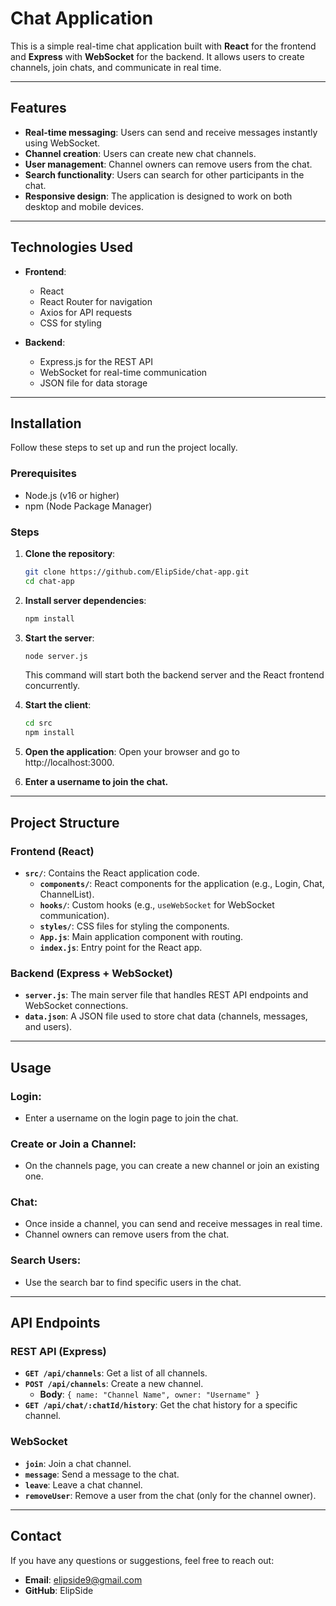 
# Chat Application

This is a simple real-time chat application built with **React** for the frontend and **Express** with **WebSocket** for the backend. It allows users to create channels, join chats, and communicate in real time.

---

## Features

- **Real-time messaging**: Users can send and receive messages instantly using WebSocket.
- **Channel creation**: Users can create new chat channels.
- **User management**: Channel owners can remove users from the chat.
- **Search functionality**: Users can search for other participants in the chat.
- **Responsive design**: The application is designed to work on both desktop and mobile devices.

---

## Technologies Used

- **Frontend**:
  - React
  - React Router for navigation
  - Axios for API requests
  - CSS for styling

- **Backend**:
  - Express.js for the REST API
  - WebSocket for real-time communication
  - JSON file for data storage

---

## Installation

Follow these steps to set up and run the project locally.

### Prerequisites

- Node.js (v16 or higher)
- npm (Node Package Manager)

### Steps

1. **Clone the repository**:
   ```bash
   git clone https://github.com/ElipSide/chat-app.git
   cd chat-app
   ```

2. **Install server dependencies**:
   ```bash
   npm install
   ```

3. **Start the server**:
   ```bash
   node server.js 
   ```
   This command will start both the backend server and the React frontend concurrently.

4. **Start the client**:
   ```bash
   cd src
   npm install
   ```

5. **Open the application**:
   Open your browser and go to http://localhost:3000.

6. **Enter a username to join the chat.**

---

## Project Structure

### Frontend (React)

- **`src/`**: Contains the React application code.
  - **`components/`**: React components for the application (e.g., Login, Chat, ChannelList).
  - **`hooks/`**: Custom hooks (e.g., `useWebSocket` for WebSocket communication).
  - **`styles/`**: CSS files for styling the components.
  - **`App.js`**: Main application component with routing.
  - **`index.js`**: Entry point for the React app.

### Backend (Express + WebSocket)

- **`server.js`**: The main server file that handles REST API endpoints and WebSocket connections.
- **`data.json`**: A JSON file used to store chat data (channels, messages, and users).

---

## Usage

### Login:

- Enter a username on the login page to join the chat.

### Create or Join a Channel:

- On the channels page, you can create a new channel or join an existing one.

### Chat:

- Once inside a channel, you can send and receive messages in real time.
- Channel owners can remove users from the chat.

### Search Users:

- Use the search bar to find specific users in the chat.

---

## API Endpoints

### REST API (Express)

- **`GET /api/channels`**: Get a list of all channels.
- **`POST /api/channels`**: Create a new channel.
  - **Body**: `{ name: "Channel Name", owner: "Username" }`
- **`GET /api/chat/:chatId/history`**: Get the chat history for a specific channel.

### WebSocket

- **`join`**: Join a chat channel.
- **`message`**: Send a message to the chat.
- **`leave`**: Leave a chat channel.
- **`removeUser`**: Remove a user from the chat (only for the channel owner).

---
## Contact

If you have any questions or suggestions, feel free to reach out:

- **Email**: elipside9@gmail.com
- **GitHub**: ElipSide
